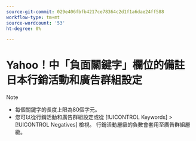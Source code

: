 ```yaml
---
source-git-commit: 029e406fbfb4217ce78364c2d1f1a6dae24ff588
workflow-type: tm+mt
source-wordcount: '53'
ht-degree: 0%

---
```

# Yahoo！中「負面關鍵字」欄位的備註 日本行銷活動和廣告群組設定

>[!NOTE]
>
>* 每個關鍵字的長度上限為80個字元。
>* 您可以從行銷活動和廣告群組設定或從 [!UICONTROL Keywords] > [!UICONTROL Negatives] 檢視。 行銷活動層級的負數會套用至廣告群組層級。

